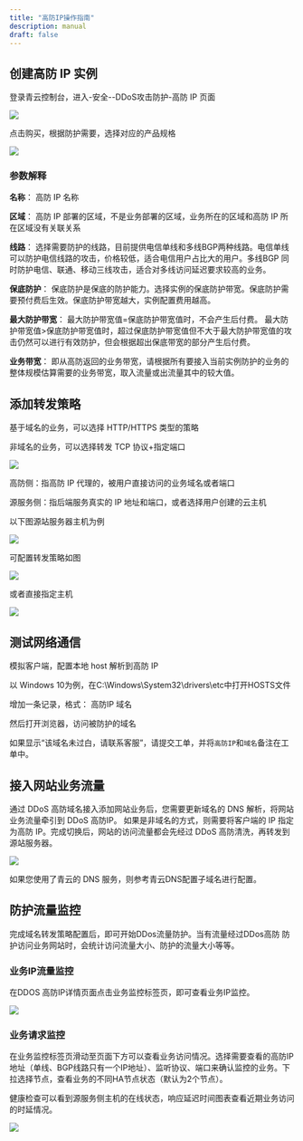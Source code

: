 ```yaml
---
title: "高防IP操作指南"
description: manual
draft: false
---
```




## 创建高防 IP 实例

登录青云控制台，进入-安全--DDoS攻击防护-高防 IP 页面

![](../../_images/antiddos_ip1.png)

点击购买，根据防护需要，选择对应的产品规格

![](../../_images/antiddos_ip2.png)

### 参数解释

**名称**：  高防 IP 名称

**区域**：  高防 IP 部署的区域，不是业务部署的区域，业务所在的区域和高防 IP 所在区域没有关联关系

**线路**：  选择需要防护的线路，目前提供电信单线和多线BGP两种线路。电信单线可以防护电信线路的攻击，价格较低，适合电信用户占比大的用户。多线BGP 同时防护电信、联通、移动三线攻击，适合对多线访问延迟要求较高的业务。

**保底防护**：  保底防护是保底的防护能力。选择实例的保底防护带宽。保底防护需要预付费后生效。保底防护带宽越大，实例配置费用越高。

**最大防护带宽**：  最大防护带宽值=保底防护带宽值时，不会产生后付费。
最大防护带宽值>保底防护带宽值时，超过保底防护带宽值但不大于最大防护带宽值的攻击仍然可以进行有效防护，但会根据超出保底带宽的部分产生后付费。
    
**业务带宽**：  即从高防返回的业务带宽，请根据所有要接入当前实例防护的业务的整体规模估算需要的业务带宽，取入流量或出流量其中的较大值。




## 添加转发策略

基于域名的业务，可以选择 HTTP/HTTPS 类型的策略

非域名的业务，可以选择转发 TCP 协议+指定端口

![](../../_images/antiddos_ip3.png)


高防侧：指高防 IP 代理的，被用户直接访问的业务域名或者端口

源服务侧：指后端服务真实的 IP 地址和端口，或者选择用户创建的云主机


以下图源站服务器主机为例

![](../../_images/antiddos_ip4.png)

可配置转发策略如图

![](../../_images/antiddos_ip5.png)

或者直接指定主机

![](../../_images/antiddos_ip6.png)

## 测试网络通信

模拟客户端，配置本地 host 解析到高防 IP

以 Windows 10为例，在C:\Windows\System32\drivers\etc中打开HOSTS文件

增加一条记录，格式：
高防IP  域名

然后打开浏览器，访问被防护的域名


如果显示“该域名未过白，请联系客服”，请提交工单，并将`高防IP`和`域名`备注在工单中。




## 接入网站业务流量

通过 DDoS 高防域名接入添加网站业务后，您需要更新域名的 DNS 解析，将网站业务流量牵引到 DDoS 高防IP。
如果是非域名的方式，则需要将客户端的 IP 指定为高防 IP。完成切换后，网站的访问流量都会先经过 DDoS 高防清洗，再转发到源站服务器。

![](../../_images/antiddos_ip7.png)

如果您使用了青云的 DNS 服务，则参考青云DNS配置子域名进行配置。



## 防护流量监控

完成域名转发策略配置后，即可开始DDos流量防护。当有流量经过DDos高防 防护访问业务网站时，会统计访问流量大小、防护的流量大小等等。


### 业务IP流量监控
在DDOS 高防IP详情页面点击业务监控标签页，即可查看业务IP监控。

![](../../_images/antiddos_ip_monitor.png)


### 业务请求监控
在业务监控标签页滑动至页面下方可以查看业务访问情况。选择需要查看的高防IP地址（单线、BGP线路只有一个IP地址）、监听协议、端口来确认监控的业务。下拉选择节点，查看业务的不同HA节点状态（默认为2个节点）。

健康检查可以看到源服务侧主机的在线状态，响应延迟时间图表查看近期业务访问的时延情况。

![](../../_images/antiddos_ip_monitor1.png)